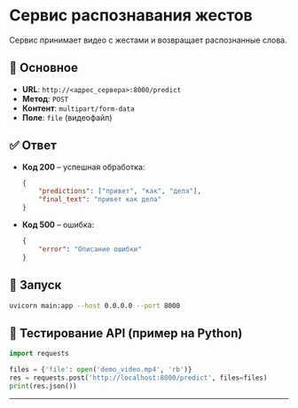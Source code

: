 # Сервис распознавания жестов

Сервис принимает видео с жестами и возвращает распознанные слова.

## 📌 Основное

-   **URL**: `http://<адрес_сервера>:8000/predict`
-   **Метод**: `POST`
-   **Контент**: `multipart/form-data`
-   **Поле**: `file` (видеофайл)

## ✅ Ответ

-   **Код 200** – успешная обработка:
    ```json
    {
        "predictions": ["привет", "как", "дела"],
        "final_text": "привет как дела"
    }
    ```
-   **Код 500** – ошибка:
    ```json
    {
        "error": "Описание ошибки"
    }
    ```

## 🚀 Запуск

```bash
uvicorn main:app --host 0.0.0.0 --port 8000
```

## 🧪 Тестирование API (пример на Python)

```python
import requests

files = {'file': open('demo_video.mp4', 'rb')}
res = requests.post('http://localhost:8000/predict', files=files)
print(res.json())
```

---
